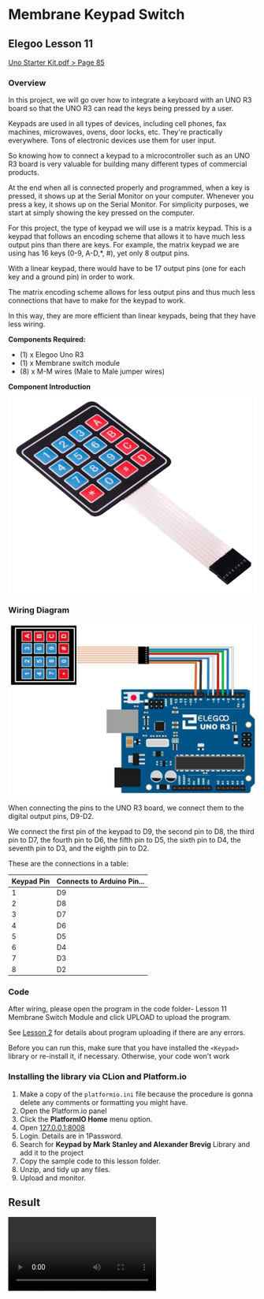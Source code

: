 # Membrane Keypad Switch

## Elegoo Lesson 11

[Uno Starter Kit.pdf > Page 85](../../docs/UNO%20Starter%20Kit.pdf)

### Overview

In this project, we will go over how to integrate a keyboard with an UNO R3 board so that the UNO R3 can read the keys being pressed by a user.

Keypads are used in all types of devices, including cell phones, fax machines, microwaves, ovens, door locks, etc. They're practically everywhere. Tons of electronic devices use them for user input.

So knowing how to connect a keypad to a microcontroller such as an UNO R3 board is very valuable for building many different types of commercial products.

At the end when all is connected properly and programmed, when a key is pressed, it shows up at the Serial Monitor on your computer. Whenever you press a key, it shows up on the Serial Monitor. For simplicity purposes, we start at simply showing the key pressed on the computer.

For this project, the type of keypad we will use is a matrix keypad. This is a keypad that follows an encoding scheme that allows it to have much less output pins than there are keys. For example, the matrix keypad we are using has 16 keys (0-9, A-D,*, #), yet only 8 output pins.

With a linear keypad, there would have to be 17 output pins (one for each key and a ground pin) in order to work.

The matrix encoding scheme allows for less output pins and thus much less connections that have to make for the keypad to work.

In this way, they are more efficient than linear keypads, being that they have less wiring.

**Components Required:**

* (1) x Elegoo Uno R3
* (1) x Membrane switch module
* (8) x M-M wires (Male to Male jumper wires)

**Component Introduction**

![membrane swtich module](keypad_1.png)

### Wiring Diagram

![membrane wiring diagram](keypad_2.png)

When connecting the pins to the UNO R3 board, we connect them to the digital output pins, D9-D2.

We connect the first pin of the keypad to D9, the second pin to D8, the third pin to D7, the fourth pin to D6, the fifth pin to D5, the sixth pin to D4, the seventh pin to D3, and the eighth pin to D2.

These are the connections in a table:


| Keypad Pin | Connects to Arduino Pin... |
| ---------- | -------------------------- |
| 1          | D9                         |
| 2          | D8                         |
| 3          | D7                         |
| 4          | D6                         |
| 5          | D5                         |
| 6          | D4                         |
| 7          | D3                         |
| 8          | D2                         |

### Code

After wiring, please open the program in the code folder- Lesson 11 Membrane Switch Module and click UPLOAD to upload the program.

See [Lesson 2](../01_blink/blink.md) for details about program uploading if there are any errors.

Before you can run this, make sure that you have installed the `<Keypad>` library or re-install it, if necessary. Otherwise, your code won't work

### Installing the library via CLion and Platform.io

1. Make a copy of the `platformio.ini` file because the procedure is gonna delete any comments or formatting you might have.
2. Open the Platform.io panel
3. Click the **PlatformIO Home** menu option.
4. Open [127.0.0.1:8008](http://127.0.0.1:8008)
5. Login. Details are in 1Password.
6. Search for **Keypad by Mark Stanley and Alexander Brevig** Library and add it to the project
7. Copy the sample code to  this lesson folder.
8. Unzip, and tidy up any files.
9. Upload and monitor.

## Result

![proof](keypad.mp4)
